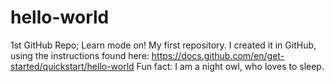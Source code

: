 # hello-world
1st GitHub Repo; Learn mode on!
My first repository. I created it in GitHub, using the instructions found here: https://docs.github.com/en/get-started/quickstart/hello-world
Fun fact: I am a night owl, who loves to sleep.

